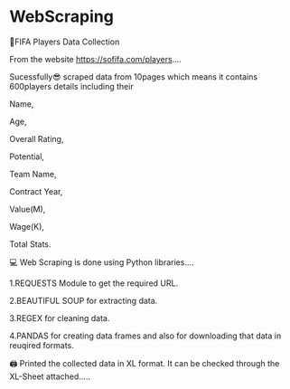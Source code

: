 # WebScraping 

🏀FIFA Players Data Collection 


From the website https://sofifa.com/players....


Sucessfully😎 scraped data from 10pages which means it contains 600players details including their


Name,

Age,

Overall Rating,

Potential,

Team Name,

Contract Year,

Value(M),

Wage(K),

Total Stats.



💻 Web Scraping is done using Python libraries.... 

1.REQUESTS Module to get the required URL.

2.BEAUTIFUL SOUP for extracting data.

3.REGEX for cleaning data.

4.PANDAS for creating data frames and also for downloading that data in reuqired formats.



🖨 Printed the collected data in XL format. It can be checked through the XL-Sheet attached.....
